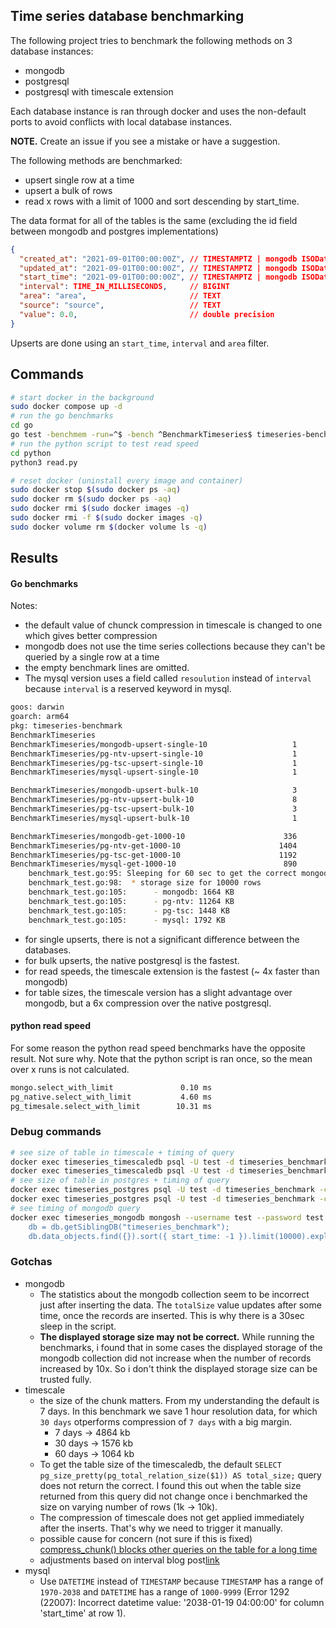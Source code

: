 ## Time series database benchmarking

The following project tries to benchmark the following methods on 3 database instances:

- mongodb
- postgresql
- postgresql with timescale extension

Each database instance is ran through docker and uses the non-default ports to avoid conflicts with local database instances.

**NOTE.** Create an issue if you see a mistake or have a suggestion.

The following methods are benchmarked:

- upsert single row at a time
- upsert a bulk of rows
- read x rows with a limit of 1000 and sort descending by start_time.

The data format for all of the tables is the same (excluding the id field between mongodb and postgres implementations)

```json
{
  "created_at": "2021-09-01T00:00:00Z", // TIMESTAMPTZ | mongodb ISODate
  "updated_at": "2021-09-01T00:00:00Z", // TIMESTAMPTZ | mongodb ISODate
  "start_time": "2021-09-01T00:00:00Z", // TIMESTAMPTZ | mongodb ISODate
  "interval": TIME_IN_MILLISECONDS,     // BIGINT
  "area": "area",                       // TEXT
  "source": "source",                   // TEXT
  "value": 0.0,                         // double precision
}
```

Upserts are done using an `start_time`, `interval` and `area` filter.

## Commands

```bash
# start docker in the background
sudo docker compose up -d
# run the go benchmarks
cd go
go test -benchmem -run=^$ -bench ^BenchmarkTimeseries$ timeseries-benchmark -v -count=1 -timeout=0
# run the python script to test read speed
cd python
python3 read.py

# reset docker (uninstall every image and container)
sudo docker stop $(sudo docker ps -aq)
sudo docker rm $(sudo docker ps -aq)
sudo docker rmi $(sudo docker images -q)
sudo docker rmi -f $(sudo docker images -q)
sudo docker volume rm $(docker volume ls -q)
```

## Results

#### Go benchmarks

Notes:

- the default value of chunck compression in timescale is changed to one which gives better compression
- mongodb does not use the time series collections because they can't be queried by a single row at a time
- the empty benchmark lines are omitted.
- The mysql version uses a field called `resoulution` instead of `interval` because `interval` is a reserved keyword in mysql.

```bash
goos: darwin
goarch: arm64
pkg: timeseries-benchmark
BenchmarkTimeseries
BenchmarkTimeseries/mongodb-upsert-single-10                   1        3580940583 ns/op        81749416 B/op    1131013 allocs/op
BenchmarkTimeseries/pg-ntv-upsert-single-10                    1        3293623834 ns/op         4003696 B/op     130030 allocs/op
BenchmarkTimeseries/pg-tsc-upsert-single-10                    1        4055551458 ns/op         4013808 B/op     130124 allocs/op
BenchmarkTimeseries/mysql-upsert-single-10                     1        15338941584 ns/op       10812808 B/op     190112 allocs/op

BenchmarkTimeseries/mongodb-upsert-bulk-10                     3         388987458 ns/op        49942456 B/op     440148 allocs/op
BenchmarkTimeseries/pg-ntv-upsert-bulk-10                      8         175830583 ns/op        14742259 B/op     130061 allocs/op
BenchmarkTimeseries/pg-tsc-upsert-bulk-10                      3         500025292 ns/op        14740981 B/op     130049 allocs/op
BenchmarkTimeseries/mysql-upsert-bulk-10                       1        1894484167 ns/op         6322584 B/op     140023 allocs/op

BenchmarkTimeseries/mongodb-get-1000-10                      336           3478583 ns/op         1170932 B/op      20176 allocs/op
BenchmarkTimeseries/pg-ntv-get-1000-10                      1404            812259 ns/op          658326 B/op       4026 allocs/op
BenchmarkTimeseries/pg-tsc-get-1000-10                      1192           1009948 ns/op          658327 B/op       4026 allocs/op
BenchmarkTimeseries/mysql-get-1000-10                        890           1361952 ns/op          682950 B/op      10044 allocs/op
    benchmark_test.go:95: Sleeping for 60 sec to get the correct mongodb collection storage size
    benchmark_test.go:98:  * storage size for 10000 rows
    benchmark_test.go:105:      - mongodb: 1664 KB
    benchmark_test.go:105:      - pg-ntv: 11264 KB
    benchmark_test.go:105:      - pg-tsc: 1448 KB
    benchmark_test.go:105:      - mysql: 1792 KB
```

- for single upserts, there is not a significant difference between the databases.
- for bulk upserts, the native postgresql is the fastest.
- for read speeds, the timescale extension is the fastest (~ 4x faster than mongodb)
- for table sizes, the timescale version has a slight advantage over mongodb, but a 6x compression over the native postgresql.

#### python read speed

For some reason the python read speed benchmarks have the opposite result. Not sure why. Note that the python script is ran once, so the mean over x runs is not calculated.

```bash
mongo.select_with_limit               0.10 ms
pg_native.select_with_limit           4.60 ms
pg_timesale.select_with_limit        10.31 ms
```

### Debug commands

```bash
# see size of table in timescale + timing of query
docker exec timeseries_timescaledb psql -U test -d timeseries_benchmark -c "SELECT pg_size_pretty(hypertable_size('data_objects')) AS total_size;"
docker exec timeseries_timescaledb psql -U test -d timeseries_benchmark -c "EXPLAIN ANALYZE SELECT * FROM data_objects ORDER BY start_time DESC LIMIT 10000;"
# see size of table in postgres + timing of query
docker exec timeseries_postgres psql -U test -d timeseries_benchmark -c "SELECT pg_size_pretty(pg_total_relation_size('data_objects')) AS total_size;"
docker exec timeseries_postgres psql -U test -d timeseries_benchmark -c "EXPLAIN ANALYZE SELECT * FROM data_objects ORDER BY start_time DESC LIMIT 10000;"
# see timing of mongodb query
docker exec timeseries_mongodb mongosh --username test --password test --eval '
    db = db.getSiblingDB("timeseries_benchmark");
    db.data_objects.find({}).sort({ start_time: -1 }).limit(10000).explain("executionStats").executionStats.executionTimeMillis;'
```

### Gotchas

- mongodb
  - The statistics about the mongodb collection seem to be incorrect just after inserting the data. The `totalSize` value updates after some time, once the records are inserted. This is why there is a 30sec sleep in the script.
  - **The displayed storage size may not be correct.** While running the benchmarks, i found that in some cases the displayed storage of the mongodb collection did not increase when the number of records increased by 10x. So i don't think the displayed storage size can be trusted fully. 
- timescale
  - the size of the chunk matters. From my understanding the default is 7 days. In this benchmark we save 1 hour resolution data, for which `30 days` otperforms compression of `7 days` with a big margin.
    - 7 days -> 4864 kb
    - 30 days -> 1576 kb
    - 60 days -> 1064 kb
  - To get the table size of the timescaledb, the default `SELECT pg_size_pretty(pg_total_relation_size($1)) AS total_size;` query does not return the correct. I found this out when the table size returned from this query did not change once i benchmarked the size on varying number of rows (1k -> 10k).
  - The compression of timescale does not get applied immediately after the inserts. That's why we need to trigger it manually.
  - possible cause for concern (not sure if this is fixed) [compress_chunk() blocks other queries on the table for a long time](https://github.com/timescale/timescaledb/issues/2732)
  - adjustments based on interval blog post[link](https://mail-dpant.medium.com/my-experience-with-timescaledb-compression-68405425827)
- mysql
  - Use `DATETIME` instead of `TIMESTAMP` because `TIMESTAMP` has a range of `1970-2038` and `DATETIME` has a range of `1000-9999` (Error 1292 (22007): Incorrect datetime value: '2038-01-19 04:00:00' for column 'start_time' at row 1).

<!--
source ~/python-envs/sant/bin/activate
/Users/tompston/python-envs/sant/bin


psql -U test -d timeseries_benchmark -W
SELECT hypertable_size('data_objects');
SELECT * FROM hypertable_detailed_size('data_objects') ORDER BY node_name;
SELECT * FROM hypertable_approximate_detailed_size('data_objects');


# see chunk info and compression status
SELECT chunk_schema, chunk_name, compression_status,
        pg_size_pretty(before_compression_total_bytes) AS size_total_before,
        pg_size_pretty(after_compression_total_bytes) AS size_total_after
    FROM chunk_compression_stats('public.data_objects')
    ORDER BY chunk_name;

# get the total compression
SELECT
    pg_size_pretty(before_compression_total_bytes) as before,
    pg_size_pretty(after_compression_total_bytes) as after
 FROM hypertable_compression_stats('public.data_objects');



use timeseries_benchmark
db.data_objects.find({}).explain("executionStats").executionStats
db.data_objects.find({}).explain("executionStats").executionStats.executionTimeMillis


psql -U test -d timeseries_benchmark -W
EXPLAIN ANALYZE SELECT * FROM data_objects;

go test -benchmem -run=^$ -bench ^BenchmarkTimeseries$ timeseries-benchmark -v -count=1 -timeout=0


go install github.com/gotesttools/gotestfmt/v2/cmd/gotestfmt@latest
go test -benchmem -run=^$ -bench ^BenchmarkTimeseries$ timeseries-benchmark -count=1 -timeout=0 | gotestfmt


SELECT hypertable_size(data_objects) AS total_size;
docker exec -it timeseries_timescaledb psql -U test -d timeseries_benchmark -c "SELECT * FROM hypertable_detailed_size('data_objects') ORDER BY node_name;"


 -->

